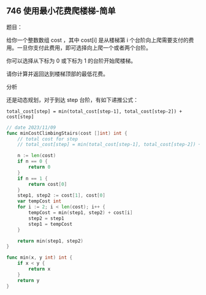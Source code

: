 ## 746 使用最小花费爬楼梯-简单

题目：

给你一个整数数组 cost ，其中 cost[i] 是从楼梯第 i 个台阶向上爬需要支付的费用。一旦你支付此费用，即可选择向上爬一个或者两个台阶。

你可以选择从下标为 0 或下标为 1 的台阶开始爬楼梯。

请你计算并返回达到楼梯顶部的最低花费。

分析

还是动态规划，对于到达 step 台阶，有如下递推公式：

```
total_cost[step] = min(total_cost[step-1], total_cost[step-2]) + cost[step]
```

```go
// date 2023/11/09
func minCostClimbingStairs(cost []int) int {
    // total cost for step
    // total_cost[step] = min(total_cost[step-1], total_cost[step-2]) + cost[step]

    n := len(cost)
    if n == 0 {
        return 0
    }
    if n == 1 {
        return cost[0]
    }
    step1, step2 := cost[1], cost[0]
    var tempCost int
    for i := 2; i < len(cost); i++ {
        tempCost = min(step1, step2) + cost[i]
        step2 = step1
        step1 = tempCost
    }

    return min(step1, step2)
}

func min(x, y int) int {
    if x < y {
        return x
    }
    return y
}
```
